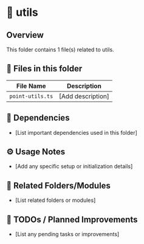 # 📂 utils

## Overview
This folder contains 1 file(s) related to utils.

## 📄 Files in this folder

| File Name | Description |
|-----------|-------------|
| `point-utils.ts` | [Add description] |

## 🔗 Dependencies
- [List important dependencies used in this folder]

## ⚙️ Usage Notes
- [Add any specific setup or initialization details]

## 🔄 Related Folders/Modules
- [List related folders or modules]

## 🚧 TODOs / Planned Improvements
- [List any pending tasks or improvements]
